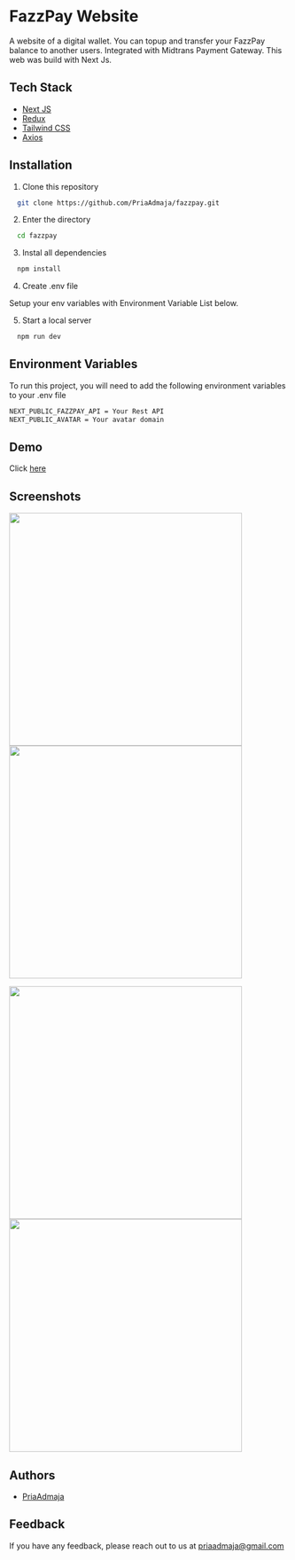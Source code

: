 
# FazzPay Website

A website of a digital wallet. You can topup and transfer your FazzPay balance to another users. Integrated with Midtrans Payment Gateway. This web was build with Next Js.


## Tech Stack

- [Next JS](https://nextjs.org/)
- [Redux](https://redux.js.org/)
- [Tailwind CSS](https://tailwindcss.com/)
- [Axios](https://axios-http.com/)


## Installation

1. Clone this repository

```bash
  git clone https://github.com/PriaAdmaja/fazzpay.git
```
2. Enter the directory
```bash
  cd fazzpay
```
3. Instal all dependencies
```bash
  npm install
```
4. Create .env file

  Setup your env variables with Environment Variable List below.

5. Start a local server
```bash
  npm run dev
```
## Environment Variables

To run this project, you will need to add the following environment variables to your .env file

```bash
NEXT_PUBLIC_FAZZPAY_API = Your Rest API
NEXT_PUBLIC_AVATAR = Your avatar domain
```

## Demo

Click [here](https://fazzpay-chi.vercel.app/)

## Screenshots

<p float="left">
  <img src="https://user-images.githubusercontent.com/109842306/240844496-30ce9b79-6668-4395-81e8-78a61ee94778.PNG" width="420" />
  <img src="https://user-images.githubusercontent.com/109842306/240844855-02c6f241-737d-44de-8996-a61ee6ec5ed6.PNG" width="420" /> 
</p>

<p float="left">
  <img src="https://user-images.githubusercontent.com/109842306/240844954-5a88d04f-1efa-4e7b-b2c4-bf4c7142f9e3.PNG" width="420" />
  <img src="https://user-images.githubusercontent.com/109842306/240844976-6157ec09-8781-419a-970e-c5acf8098c3b.PNG" width="420" /> 
</p>

## Authors

- [PriaAdmaja](https://github.com/PriaAdmaja)


## Feedback

If you have any feedback, please reach out to us at priaadmaja@gmail.com

